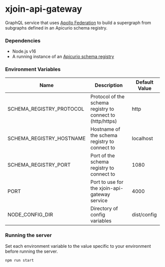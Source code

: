 # xjoin-api-gateway

GraphQL service that uses [Apollo Federation](https://www.apollographql.com/docs/federation/) to build a supergraph from
subgraphs defined in an Apicurio schema registry.

### Dependencies

- Node.js v16
- A running instance of an [Apicurio schema registry](https://www.apicur.io/registry/)

### Environment Variables

| Name                     | Description                                                | Default Value |
|--------------------------|------------------------------------------------------------|---------------|
| SCHEMA_REGISTRY_PROTOCOL | Protocol of the schema registry to connect to (http/https) | http          |
| SCHEMA_REGISTRY_HOSTNAME | Hostname of the schema registry to connect to              | localhost     |
| SCHEMA_REGISTRY_PORT     | Port of the schema registry to connect to                  | 1080          |
| PORT                     | Port to use for the xjoin-api-gateway service              | 4000          |
| NODE_CONFIG_DIR          | Directory of config variables                              | dist/config   |

### Running the server
Set each environment variable to the value specific to your environment before running the server.

```shell
npm run start
```